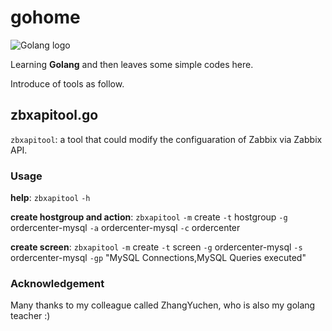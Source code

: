 # gohome
![Golang logo](https://golang.org/doc/gopher/doc.png)

Learning **Golang** and then leaves some simple codes here.

Introduce of tools as follow.

## zbxapitool.go
`zbxapitool`: a tool that could modify the configuaration of Zabbix via Zabbix API.

### Usage
**help**: `zbxapitool` `-h`

**create hostgroup and action**: `zbxapitool` `-m` create `-t` hostgroup `-g` ordercenter-mysql `-a` ordercenter-mysql `-c` ordercenter

**create screen**: `zbxapitool` `-m` create `-t` screen `-g` ordercenter-mysql `-s` ordercenter-mysql `-gp` "MySQL Connections,MySQL Queries executed"

### Acknowledgement
Many thanks to my colleague called ZhangYuchen, who is also my golang teacher :)
